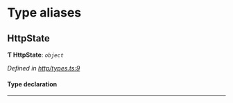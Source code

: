 

# Type aliases

<a id="httpstate"></a>

##  HttpState

**Ƭ HttpState**: *`object`*

*Defined in [http/types.ts:9](https://github.com/polkadot-js/api/blob/69b05c7/packages/rpc-provider/src/http/types.ts#L9)*

#### Type declaration

___

